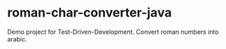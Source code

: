 # roman-char-converter-java
Demo project for Test-Driven-Development. Convert roman numbers into arabic. 
